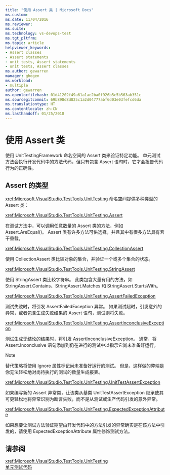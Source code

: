 ```yaml
---
title: "使用 Assert 类 | Microsoft Docs"
ms.custom: 
ms.date: 11/04/2016
ms.reviewer: 
ms.suite: 
ms.technology: vs-devops-test
ms.tgt_pltfrm: 
ms.topic: article
helpviewer_keywords:
- Assert classes
- Assert statements
- unit tests, Assert statements
- unit tests, Assert classes
ms.author: gewarren
manager: ghogen
ms.workload:
- multiple
author: gewarren
ms.openlocfilehash: 01d41202f49a61a1ae2ba0f926b5c5b563ab351c
ms.sourcegitcommit: 69b898d8d825c1a2d04777abf6d03e03fefcd6da
ms.translationtype: HT
ms.contentlocale: zh-CN
ms.lasthandoff: 01/25/2018
---
```

# <a name="using-the-assert-classes"></a>使用 Assert 类
使用 UnitTestingFramework 命名空间的 Assert 类来验证特定功能。 单元测试方法会执行开发代码中的方法代码，但只有包含 Assert 语句时，它才会报告代码行为的正确性。  
  
## <a name="kinds-of-asserts"></a>Assert 的类型  
 <xref:Microsoft.VisualStudio.TestTools.UnitTesting> 命名空间提供多种类型的 Assert 类：  
  
 <xref:Microsoft.VisualStudio.TestTools.UnitTesting.Assert>  
  
 在测试方法中，可以调用任意数量的 Assert 类的方法，例如 Assert.AreEqual()。 Assert 类有许多方法可供选择，并且其中有很多方法具有若干重载。  
  
 <xref:Microsoft.VisualStudio.TestTools.UnitTesting.CollectionAssert>  
  
 使用 CollectionAssert 类比较对象的集合，并验证一个或多个集合的状态。  
  
 <xref:Microsoft.VisualStudio.TestTools.UnitTesting.StringAssert>  
  
 使用 StringAssert 类比较字符串。 此类包含大量有用的方法，如 StringAssert.Contains、StringAssert.Matches 和 StringAssert.StartsWith。  
  
 <xref:Microsoft.VisualStudio.TestTools.UnitTesting.AssertFailedException>  
  
 测试失败时，将引发 AssertFailedException 异常。 如果测试超时，引发意外的异常，或者包含生成失败结果的 Assert 语句，测试则将失败。  
  
 <xref:Microsoft.VisualStudio.TestTools.UnitTesting.AssertInconclusiveException>  
  
 测试生成无结论的结果时，将引发 AssertInconclusiveException。 通常，将 Assert.Inconclusive 语句添加到仍在进行的测试中以指示它尚未准备好运行。  
  
> [!NOTE]
>  替代策略将使用 Ignore 属性标记尚未准备好运行的测试。 但是，这样做的弊端是你无法轻松地对尚待执行的测试的数量生成报表。  
  
 <xref:Microsoft.VisualStudio.TestTools.UnitTesting.UnitTestAssertException>  
  
 如果编写新的 Assert 异常类，让该类从基类 UnitTestAssertException 继承使其可更轻松地将异常识别为断言失败，而不是从测试或生产代码引发的意外异常。  
  
 <xref:Microsoft.VisualStudio.TestTools.UnitTesting.ExpectedExceptionAttribute>  
  
 如果想要让测试方法验证期望由开发代码中的方法引发的异常确实是在该方法中引发的，请使用 ExpectedExceptionAttribute 属性修饰测试方法。  
  
## <a name="see-also"></a>请参阅

<xref:Microsoft.VisualStudio.TestTools.UnitTesting>  
[单元测试代码](../test/unit-test-your-code.md)
